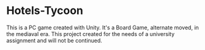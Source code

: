 # Hotels-Tycoon
This is a PC game created with Unity. It's a Board Game, alternate moved, in the mediaval era.
This project created for the needs of a university assignment and will not be continued.
